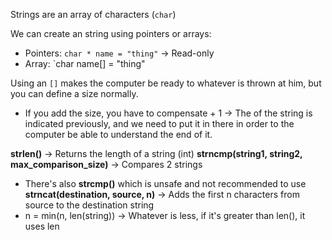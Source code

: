 Strings are an array of characters (`char`)

We can create an string using pointers or arrays:
- Pointers: `char * name = "thing"` -> Read-only
- Array: `char name[] = "thing"

Using an `[]` makes the computer be ready to whatever is thrown at him, but you can define a size normally.
 - If you add the size, you have to compensate + 1 -> The of the string is indicated previously, and we need to put it in there in order to the computer be able to understand the end of it.

**strlen()** -> Returns the length of a string (int)
**strncmp(string1, string2, max_comparison_size)** -> Compares 2 strings
- There's also **strcmp()** which is unsafe and not recommended to use
**strncat(destination, source, n)** -> Adds the first n characters from source to the destination string 
- n = min(n, len(string)) -> Whatever is less, if it's greater than len(), it uses len

